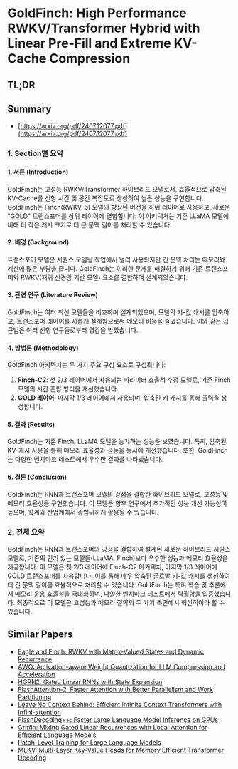 # GoldFinch: High Performance RWKV/Transformer Hybrid with Linear Pre-Fill and Extreme KV-Cache Compression
## TL;DR
## Summary
- [https://arxiv.org/pdf/2407.12077.pdf](https://arxiv.org/pdf/2407.12077.pdf)

### 1. Section별 요약

#### **1. 서론 (Introduction)**
GoldFinch는 고성능 RWKV/Transformer 하이브리드 모델로서, 효율적으로 압축된 KV-Cache를 선형 시간 및 공간 복잡도로 생성하여 높은 성능을 구현합니다. GoldFinch는 Finch(RWKV-6) 모델의 향상된 버전을 하위 레이어로 사용하고, 새로운 "GOLD" 트랜스포머를 상위 레이어에 결합합니다. 이 아키텍처는 기존 LLaMA 모델에 비해 더 작은 캐시 크기로 더 큰 문맥 길이를 처리할 수 있습니다.

#### **2. 배경 (Background)**
트랜스포머 모델은 시퀀스 모델링 작업에서 널리 사용되지만 긴 문맥 처리는 메모리와 계산에 많은 부담을 줍니다. GoldFinch는 이러한 문제를 해결하기 위해 기존 트랜스포머와 RWKV(재귀 신경망 기반 모델) 요소를 결합하여 설계되었습니다.

#### **3. 관련 연구 (Literature Review)**
GoldFinch는 여러 최신 모델들을 비교하며 설계되었으며, 모델의 키-값 캐시를 압축하고, 트랜스포머 레이어를 새롭게 설계함으로써 메모리 비용을 줄였습니다. 이와 같은 접근법은 여러 선행 연구들로부터 영감을 받았습니다.

#### **4. 방법론 (Methodology)**
GoldFinch 아키텍처는 두 가지 주요 구성 요소로 구성됩니다:

1. **Finch-C2**: 첫 2/3 레이어에서 사용되는 파라미터 효율적 수정 모델로, 기존 Finch 모델의 시간 혼합 방식을 개선했습니다.
2. **GOLD 레이어**: 마지막 1/3 레이어에서 사용되며, 압축된 키 캐시를 통해 출력을 생성합니다.

#### **5. 결과 (Results)**
GoldFinch는 기존 Finch, LLaMA 모델을 능가하는 성능을 보였습니다. 특히, 압축된 KV-캐시 사용을 통해 메모리 효율성과 성능을 동시에 개선했습니다. 또한, GoldFinch는 다양한 벤치마크 테스트에서 우수한 결과를 나타냈습니다.

#### **6. 결론 (Conclusion)**
GoldFinch는 RNN과 트랜스포머 모델의 강점을 결합한 하이브리드 모델로, 고성능 및 메모리 효율성을 구현했습니다. 이 모델은 향후 연구에서 추가적인 성능 개선 가능성이 높으며, 학계와 산업계에서 광범위하게 활용될 수 있습니다.

### 2. 전체 요약
GoldFinch는 RNN과 트랜스포머의 강점을 결합하여 설계된 새로운 하이브리드 시퀀스 모델로, 기존의 인기 있는 모델들(LLaMA, Finch)보다 우수한 성능과 메모리 효율성을 제공합니다. 이 모델은 첫 2/3 레이어에 Finch-C2 아키텍처, 마지막 1/3 레이어에 GOLD 트랜스포머를 사용합니다. 이를 통해 매우 압축된 글로발 키-값 캐시를 생성하여 더 긴 문맥 길이를 효율적으로 처리할 수 있습니다. GoldFinch는 특히 학습 및 추론에서 메모리 운용 효율성을 극대화하며, 다양한 벤치마크 테스트에서 탁월함을 입증했습니다. 최종적으로 이 모델은 고성능과 메모리 절약의 두 가지 측면에서 혁신적이라 할 수 있습니다.

## Similar Papers
- [Eagle and Finch: RWKV with Matrix-Valued States and Dynamic Recurrence](2404.05892.md)
- [AWQ: Activation-aware Weight Quantization for LLM Compression and Acceleration](2306.00978.md)
- [HGRN2: Gated Linear RNNs with State Expansion](2404.07904.md)
- [FlashAttention-2: Faster Attention with Better Parallelism and Work Partitioning](2307.08691.md)
- [Leave No Context Behind: Efficient Infinite Context Transformers with Infini-attention](2404.07143.md)
- [FlashDecoding++: Faster Large Language Model Inference on GPUs](2311.01282.md)
- [Griffin: Mixing Gated Linear Recurrences with Local Attention for Efficient Language Models](2402.19427.md)
- [Patch-Level Training for Large Language Models](2407.12665.md)
- [MLKV: Multi-Layer Key-Value Heads for Memory Efficient Transformer Decoding](2406.09297.md)
